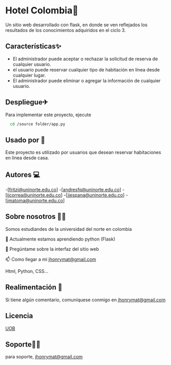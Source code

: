   # Hotel Colombia📜
 Un sitio web desarrollado con flask, en donde se ven reflejados los resultados
 de los conocimientos adquiridos en el ciclo 3.


## Características✨
- El administrador puede aceptar o rechazar la solicitud de reserva de cualquier usuario.
- el usuario puede reservar cualquier tipo de habitación en línea desde cualquier lugar.
- El administrador puede eliminar o agregar la información de cualquier usuario.


## Despliegue✈

Para implementar este proyecto, ejecute

```bash
  cd /source folder/app.py
```

  
## Usado por 💯

Este proyecto es utilizado por usuarios que desean reservar habitaciones en línea desde casa.

  
## Autores 💻

-[fritzj@uninorte.edu.co]
-[andresfq@uninorte.edu.co]
-[ijcorrea@uninorte.edu.co]
-[jjespana@uninorte.edu.co]
-[jmatoma@uninorte.edu.co]

  
##  Sobre nosotros 🙋‍♀️
 Somos estudiandes de la universidad del norte en colombia

  🌱 Actualmente estamos aprendiendo python (Flask)

💬 Pregúntame sobre la interfaz del sitio web

📫 Como llegar a mi jhonrymat@gmail.com

 Html, Python, CSS... 
 
 ## Realimentación 🤗️

Si tiene algún comentario, comuníquese conmigo en jhonrymat@gmail.com

## Licencia

[UOB](https://Uob.edu.pk)

  
## Soporte🏋️‍♀️

para soporte, jhonrymat@gmail.com

  
